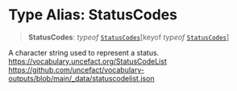 # Type Alias: StatusCodes

> **StatusCodes**: *typeof* [`StatusCodes`](../variables/StatusCodes.md)\[keyof *typeof* [`StatusCodes`](../variables/StatusCodes.md)\]

A character string used to represent a status.
https://vocabulary.uncefact.org/StatusCodeList
https://github.com/uncefact/vocabulary-outputs/blob/main/_data/statuscodelist.json
